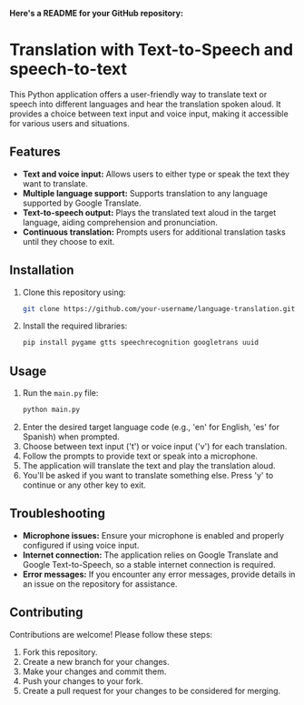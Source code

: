  **Here's a README for your GitHub repository:**

# Translation with Text-to-Speech and speech-to-text

This Python application offers a user-friendly way to translate text or speech into different languages and hear the translation spoken aloud. It provides a choice between text input and voice input, making it accessible for various users and situations.

## Features

- **Text and voice input:** Allows users to either type or speak the text they want to translate.
- **Multiple language support:** Supports translation to any language supported by Google Translate.
- **Text-to-speech output:** Plays the translated text aloud in the target language, aiding comprehension and pronunciation.
- **Continuous translation:** Prompts users for additional translation tasks until they choose to exit.

## Installation

1. Clone this repository using:
   ```bash
   git clone https://github.com/your-username/language-translation.git
   ```
2. Install the required libraries:
   ```bash
   pip install pygame gtts speechrecognition googletrans uuid
   ```

## Usage

1. Run the `main.py` file:
   ```bash
   python main.py
   ```
2. Enter the desired target language code (e.g., 'en' for English, 'es' for Spanish) when prompted.
3. Choose between text input ('t') or voice input ('v') for each translation.
4. Follow the prompts to provide text or speak into a microphone.
5. The application will translate the text and play the translation aloud.
6. You'll be asked if you want to translate something else. Press 'y' to continue or any other key to exit.

## Troubleshooting

- **Microphone issues:** Ensure your microphone is enabled and properly configured if using voice input.
- **Internet connection:** The application relies on Google Translate and Google Text-to-Speech, so a stable internet connection is required.
- **Error messages:** If you encounter any error messages, provide details in an issue on the repository for assistance.

## Contributing

Contributions are welcome! Please follow these steps:

1. Fork this repository.
2. Create a new branch for your changes.
3. Make your changes and commit them.
4. Push your changes to your fork.
5. Create a pull request for your changes to be considered for merging.

